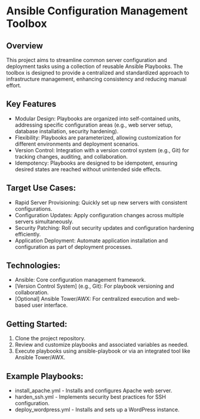 # Ansible Configuration Management Toolbox

## Overview

This project aims to streamline common server configuration and deployment tasks using a collection of reusable Ansible Playbooks. The toolbox is designed to provide a centralized and standardized approach to infrastructure management, enhancing consistency and reducing manual effort.

## Key Features

- Modular Design: Playbooks are organized into self-contained units, addressing specific configuration areas (e.g., web server setup, database installation, security hardening).
- Flexibility: Playbooks are parameterized, allowing customization for different environments and deployment scenarios.
- Version Control: Integration with a version control system (e.g., Git) for tracking changes, auditing, and collaboration.
- Idempotency: Playbooks are designed to be idempotent, ensuring desired states are reached without unintended side effects.

## Target Use Cases:

- Rapid Server Provisioning: Quickly set up new servers with consistent configurations.
- Configuration Updates: Apply configuration changes across multiple servers simultaneously.
- Security Patching: Roll out security updates and configuration hardening efficiently.
- Application Deployment: Automate application installation and configuration as part of deployment processes.

## Technologies:

- Ansible: Core configuration management framework.
- [Version Control System] (e.g., Git): For playbook versioning and collaboration.
- [Optional] Ansible Tower/AWX: For centralized execution and web-based user interface.

## Getting Started:

1) Clone the project repository.
2) Review and customize playbooks and associated variables as needed.
3) Execute playbooks using ansible-playbook or via an integrated tool like Ansible Tower/AWX.

## Example Playbooks:

- install_apache.yml - Installs and configures Apache web server.
- harden_ssh.yml - Implements security best practices for SSH configuration.
- deploy_wordpress.yml - Installs and sets up a WordPress instance.

